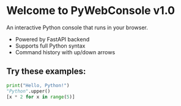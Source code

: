 # Welcome to PyWebConsole v1.0

An interactive Python console that runs in your browser.

- Powered by FastAPI backend
- Supports full Python syntax
- Command history with up/down arrows

## Try these examples:

```python
print("Hello, Python!")
"Python".upper()
[x * 2 for x in range(5)]
```